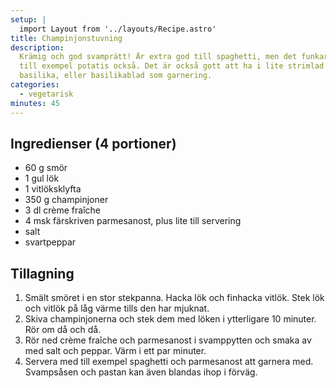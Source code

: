 ```yaml
---
setup: |
  import Layout from '../layouts/Recipe.astro'
title: Champinjonstuvning
description:
  Krämig och god svamprätt! Är extra god till spaghetti, men det funkar fint med
  till exempel potatis också. Det är också gott att ha i lite strimlad färsk
  basilika, eller basilikablad som garnering.
categories:
  - vegetarisk
minutes: 45
---
```


## Ingredienser (4 portioner)

- 60 g smör
- 1 gul lök
- 1 vitlöksklyfta
- 350 g champinjoner
- 3 dl crème fraîche
- 4 msk färskriven parmesanost, plus lite till servering
- salt
- svartpeppar

## Tillagning

1. Smält smöret i en stor stekpanna. Hacka lök och finhacka vitlök. Stek lök och
   vitlök på låg värme tills den har mjuknat.
1. Skiva champinjonerna och stek dem med löken i ytterligare 10 minuter. Rör om
   då och då.
1. Rör ned crème fraîche och parmesanost i svamppytten och smaka av med salt och
   peppar. Värm i ett par minuter.
1. Servera med till exempel spaghetti och parmesanost att garnera med.
   Svampsåsen och pastan kan även blandas ihop i förväg.
